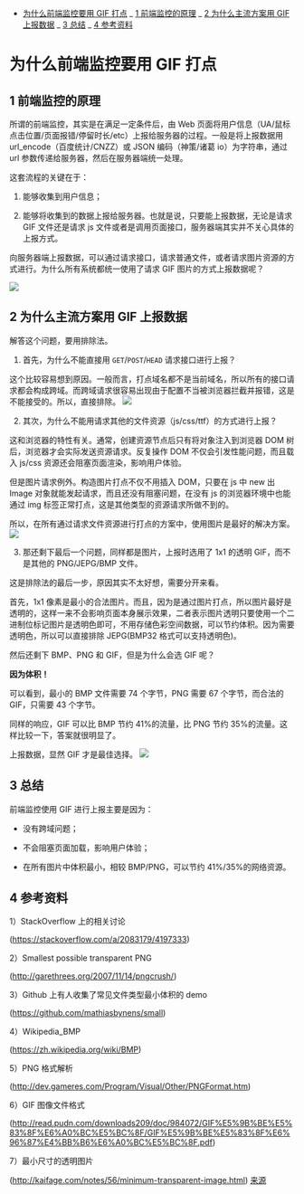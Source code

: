 <!-- @import "[TOC]" {cmd="toc" depthFrom=1 depthTo=6 orderedList=false} -->

<!-- code_chunk_output -->

- [为什么前端监控要用 GIF 打点](#为什么前端监控要用-gif-打点)
  _ [1 前端监控的原理](#1-前端监控的原理)
  _ [2 为什么主流方案用 GIF 上报数据](#2-为什么主流方案用-gif-上报数据)
  _ [3 总结](#3-总结)
  _ [4 参考资料](#4-参考资料)

<!-- /code_chunk_output -->

# 为什么前端监控要用 GIF 打点

## 1 前端监控的原理

所谓的前端监控，其实是在满足一定条件后，由 Web 页面将用户信息（UA/鼠标点击位置/页面报错/停留时长/etc）上报给服务器的过程。一般是将上报数据用 url_encode（百度统计/CNZZ）或 JSON 编码（神策/诸葛 io）为字符串，通过 url 参数传递给服务器，然后在服务器端统一处理。

这套流程的关键在于：

1. 能够收集到用户信息；

2. 能够将收集到的数据上报给服务器。也就是说，只要能上报数据，无论是请求 GIF 文件还是请求 js 文件或者是调用页面接口，服务器端其实并不关心具体的上报方式。

向服务器端上报数据，可以通过请求接口，请求普通文件，或者请求图片资源的方式进行。为什么所有系统都统一使用了请求 GIF 图片的方式上报数据呢？

![](https://github.com/fyuanfen/note/raw/master/images/other/jiankong1.jpg)

## 2 为什么主流方案用 GIF 上报数据

解答这个问题，要用排除法。

1. 首先，为什么不能直接用 `GET`/`POST`/`HEAD` 请求接口进行上报？

这个比较容易想到原因。一般而言，打点域名都不是当前域名，所以所有的接口请求都会构成跨域。而跨域请求很容易出现由于配置不当被浏览器拦截并报错，这是不能接受的。所以，直接排除。
![](https://github.com/fyuanfen/note/raw/master/images/other/jiankong2.jpg)

2. 其次，为什么不能用请求其他的文件资源（js/css/ttf）的方式进行上报？

这和浏览器的特性有关。通常，创建资源节点后只有将对象注入到浏览器 DOM 树后，浏览器才会实际发送资源请求。反复操作 DOM 不仅会引发性能问题，而且载入 js/css 资源还会阻塞页面渲染，影响用户体验。

但是图片请求例外。构造图片打点不仅不用插入 DOM，只要在 js 中 new 出 Image 对象就能发起请求，而且还没有阻塞问题，在没有 js 的浏览器环境中也能通过 img 标签正常打点，这是其他类型的资源请求所做不到的。

所以，在所有通过请求文件资源进行打点的方案中，使用图片是最好的解决方案。
![](https://github.com/fyuanfen/note/raw/master/images/other/jiankong3.jpg)

3. 那还剩下最后一个问题，同样都是图片，上报时选用了 1x1 的透明 GIF，而不是其他的 PNG/JEPG/BMP 文件。

这是排除法的最后一步，原因其实不太好想，需要分开来看。

首先，1x1 像素是最小的合法图片。而且，因为是通过图片打点，所以图片最好是透明的，这样一来不会影响页面本身展示效果，二者表示图片透明只要使用一个二进制位标记图片是透明色即可，不用存储色彩空间数据，可以节约体积。因为需要透明色，所以可以直接排除 JEPG(BMP32 格式可以支持透明色)。

然后还剩下 BMP、PNG 和 GIF，但是为什么会选 GIF 呢？

**因为体积！**

可以看到，最小的 BMP 文件需要 74 个字节，PNG 需要 67 个字节，而合法的 GIF，只需要 43 个字节。

同样的响应，GIF 可以比 BMP 节约 41%的流量，比 PNG 节约 35%的流量。这样比较一下，答案就很明显了。

上报数据，显然 GIF 才是最佳选择。
![](https://github.com/fyuanfen/note/raw/master/images/other/jiankong4.jpg)

## 3 总结

前端监控使用 GIF 进行上报主要是因为：

- 没有跨域问题；

- 不会阻塞页面加载，影响用户体验；

- 在所有图片中体积最小，相较 BMP/PNG，可以节约 41%/35%的网络资源。

## 4 参考资料

1）StackOverflow 上的相关讨论

(https://stackoverflow.com/a/2083179/4197333)

2）Smallest possible transparent PNG

(http://garethrees.org/2007/11/14/pngcrush/)

3）Github 上有人收集了常见文件类型最小体积的 demo

(https://github.com/mathiasbynens/small)

4）Wikipedia_BMP

(https://zh.wikipedia.org/wiki/BMP)

5）PNG 格式解析

(http://dev.gameres.com/Program/Visual/Other/PNGFormat.htm)

6）GIF 图像文件格式

(http://read.pudn.com/downloads209/doc/984072/GIF%E5%9B%BE%E5%83%8F%E6%A0%BC%E5%BC%8F/GIF%E5%9B%BE%E5%83%8F%E6%96%87%E4%BB%B6%E6%A0%BC%E5%BC%8F.pdf)

7）最小尺寸的透明图片

(http://kaifage.com/notes/56/minimum-transparent-image.html)
[来源](https://mp.weixin.qq.com/s/v6R2w26qZkEilXY0mPUBCw?utm_source=tuicool&utm_medium=referral)

